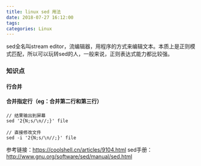 ```yaml
---
title: linux sed 用法
date: 2018-07-27 16:12:00
tags:
categories: Linux
---
```


sed全名叫stream editor，流编辑器，用程序的方式来编辑文本。本质上是正则模式匹配，所以可以玩转sed的人，一般来说，正则表达式能力都比较强。

### 知识点

#### 行合并

#### 合并指定行（eg：合并第二行和第三行）
```
// 结果输出到屏幕
sed '2{N;s/\n//;}' file

// 直接修改文件
sed -i '2{N;s/\n//;}' file
```





参考链接：https://coolshell.cn/articles/9104.html
sed手册：http://www.gnu.org/software/sed/manual/sed.html
